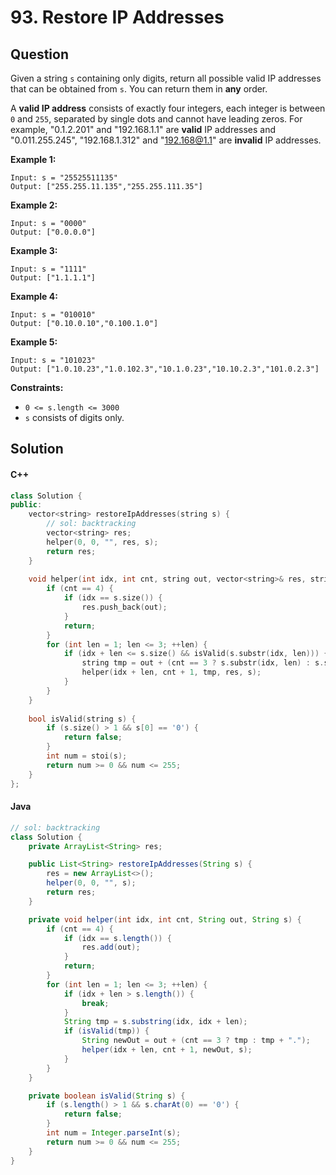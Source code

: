 # 93. Restore IP Addresses

## Question

Given a string `s` containing only digits, return all possible valid IP addresses that can be obtained from `s`. You can return them in **any** order.

A **valid IP address** consists of exactly four integers, each integer is between `0` and `255`, separated by single dots and cannot have leading zeros. For example, "0.1.2.201" and "192.168.1.1" are **valid** IP addresses and "0.011.255.245", "192.168.1.312" and "192.168@1.1" are **invalid** IP addresses.

**Example 1:**

```
Input: s = "25525511135"
Output: ["255.255.11.135","255.255.111.35"]
```

**Example 2:**

```
Input: s = "0000"
Output: ["0.0.0.0"]
```

**Example 3:**

```
Input: s = "1111"
Output: ["1.1.1.1"]
```

**Example 4:**

```
Input: s = "010010"
Output: ["0.10.0.10","0.100.1.0"]
```

**Example 5:**

```
Input: s = "101023"
Output: ["1.0.10.23","1.0.102.3","10.1.0.23","10.10.2.3","101.0.2.3"]
```

**Constraints:**

* `0 <= s.length <= 3000`
* `s` consists of digits only.

## Solution

#### C++

```cpp
class Solution {
public:
    vector<string> restoreIpAddresses(string s) {
        // sol: backtracking
        vector<string> res;
        helper(0, 0, "", res, s);
        return res;
    }
    
    void helper(int idx, int cnt, string out, vector<string>& res, string& s) {
        if (cnt == 4) {
            if (idx == s.size()) {
                res.push_back(out);
            }
            return;
        }
        for (int len = 1; len <= 3; ++len) {
            if (idx + len <= s.size() && isValid(s.substr(idx, len))) {
                string tmp = out + (cnt == 3 ? s.substr(idx, len) : s.substr(idx, len) + ".");
                helper(idx + len, cnt + 1, tmp, res, s);
            }
        }
    }
    
    bool isValid(string s) {
        if (s.size() > 1 && s[0] == '0') {
            return false;
        }
        int num = stoi(s);
        return num >= 0 && num <= 255;
    }
};
```

#### Java

```java
// sol: backtracking
class Solution {
    private ArrayList<String> res;

    public List<String> restoreIpAddresses(String s) {
        res = new ArrayList<>();
        helper(0, 0, "", s);
        return res;
    }

    private void helper(int idx, int cnt, String out, String s) {
        if (cnt == 4) {
            if (idx == s.length()) {
                res.add(out);
            }
            return;
        }
        for (int len = 1; len <= 3; ++len) {
            if (idx + len > s.length()) {
                break;
            }
            String tmp = s.substring(idx, idx + len);
            if (isValid(tmp)) {
                String newOut = out + (cnt == 3 ? tmp : tmp + ".");
                helper(idx + len, cnt + 1, newOut, s);
            }
        }
    }

    private boolean isValid(String s) {
        if (s.length() > 1 && s.charAt(0) == '0') {
            return false;
        }
        int num = Integer.parseInt(s);
        return num >= 0 && num <= 255;
    }
}
```
